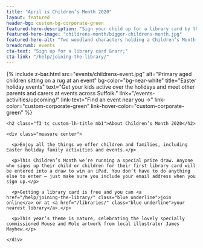 ```yaml
---
title: "April is Children’s Month 2020"
layout: featured
header-bg: custom-bg-corporate-green
featured-hero-description: "Sign your child up for a library card by the end of April for a chance to win an iPad. (<a href='/events-activities/childrens-month/tandcs/' class='white underline f6'>Terms &amp; conditions</a>)"
featured-hero-image: "childrens-month/bigger-childrens-month.jpg"
featured-hero-alt: "Two woodland characters holding a Children’s Month banner"
breadcrumb: events
cta-text: "Sign up for a library card &rarr;"
cta-link: "/help/joining-the-library/"
---
```


{%
  include z-bar.html
  src="events/childrens-event.jpg"
  alt="Primary aged children sitting on a rug at an event"
  bg-color="bg-near-white"
  title="Easter holiday events"
  text="Get your kids active over the holidays and meet other parents and carers at events across Suffolk."
  link="/events-activities/upcoming/"
  link-text="Find an event near you &rarr;"
  link-color="custom-corporate-green"
  link-hover-color="custom-corporate-green"
%}

<section class="ph2 ph3-l pv3">

    <h2 class="f3 tc custom-lh-title mb1">About Children’s Month 2020</h2>

    <div class="measure center">

      <p>Enjoy all the things we offer children and families, including Easter holiday family activities and events.</p>

      <p>This Children’s Month we’re running a special prize draw. Anyone who signs up their child or children for their first library card will be entered into a draw to win an iPad. You don’t have to do anything else to enter – just make sure you include your email address when you sign up.</p>

      <p>Getting a library card is free and you can <a href="/help/joining-the-library/" class="blue underline">join online</a> or at <a href="/libraries/" class="blue underline">your nearest library</a>.</p>

      <p>This year’s theme is nature, celebrating the lovely specially commissioned Mouse and Mole artwork from local illustrator James Mayhew.</p>

    </div>

</section>
